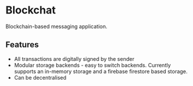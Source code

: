 # Blockchat

Blockchain-based messaging application.

## Features

 - All transactions are digitally signed by the sender
 - Modular storage backends - easy to switch backends. Currently supports an in-memory storage and
   a firebase firestore based storage.
 - Can be decentralised

